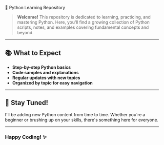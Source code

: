 🐍 Python Learning Repository

> **Welcome!** This repository is dedicated to learning, practicing, and mastering Python. Here, you'll find a growing collection of Python scripts, notes, and examples covering fundamental concepts and beyond.

---

## 📚 What to Expect

- **Step-by-step Python basics**
- **Code samples and explanations**
- **Regular updates with new topics**
- **Organized by topic for easy navigation**

---

## 🚀 Stay Tuned!

I'll be adding new Python content from time to time. Whether you're a beginner or brushing up on your skills, there's something here for everyone.

---

### Happy Coding! ✨
